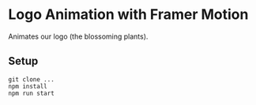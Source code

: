 # Logo Animation with Framer Motion

Animates our logo (the blossoming plants).

## Setup

    git clone ...
    npm install
    npm run start